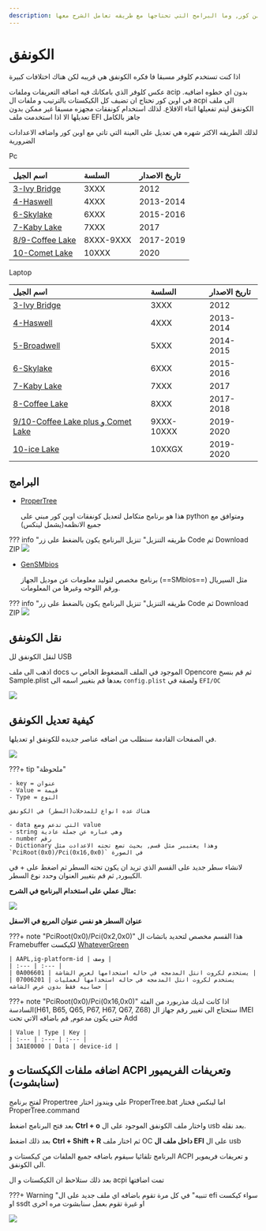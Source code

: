 ```yaml
---
description: اساسيات اعداد الكونفق للاوبن كور, وما البرامج التي تحتاجها مع طريقه تعامل الشرح معها.
---
```


# الكونفق

اذا كنت تستخدم كلوفر مسبقا فا فكره الكونفق هي قريبه لكن هناك اختلافات كبيرة

عكس كلوفر الذي بامكانك فيه اضافه التعريفات وملفات acip بدون اي خطوه اضافيه.
في اوبن كور تحتاج ان تضيف كل الكيكستات بالترتيب و ملفات ال acpi الى ملف الكونفق ليتم تفعيلها اثناء الاقلاع.
لذلك استخدام كونفقات مجهزه مسبقا غير ممكن بدون تعديلها الا اذا استخدمت ملف  EFI جاهز بالكامل

لذلك الطريقه الاكثر شهره هي تعديل على العينة التي تاتي مع اوبن كور واضافه الاعدادات الضرورية

Pc

| اسم الجيل | السلسة | تاريخ الاصدار |
| :--- | :--- | :--- |
| [3-Ivy Bridge](/config-setup/3rd-gen) | 3XXX | 2012 |
| [4-Haswell](/config-setup/4th-gen) | 4XXX | 2013-2014 |
| [6-Skylake](/config-setup/6th-gen) | 6XXX | 2015-2016 |
| [7-Kaby Lake](/config-setup/7th-gen) | 7XXX | 2017 |
| [8/9-Coffee Lake](/config-setup/8th-gen) | 8XXX-9XXX | 2017-2019 |
| [10-Comet Lake](/config-setup/10th-gen) | 10XXX | 2020 |

Laptop

| اسم الجيل | السلسة | تاريخ الاصدار |
| :--- | :--- | :--- |
| [3-Ivy Bridge](/config-setup/laptops/3rd-gen/) | 3XXX | 2012 |
| [4-Haswell](/config-setup/laptops/4th-gen/) | 4XXX | 2013-2014 |
| [5-Broadwell](/config-setup/laptops/5th-gen/) | 5XXX | 2014-2015 |
| [6-Skylake](/config-setup/laptops/6th-gen/) | 6XXX | 2015-2016 |
| [7-Kaby Lake](/config-setup/laptops/7th-gen/) | 7XXX | 2017 |
| [8-Coffee Lake](/config-setup/laptops/8th-gen/) | 8XXX | 2017-2018 |
| [9/10-Coffee Lake plus و Comet Lake](/config-setup/laptops/9th-gen/) | 9XXX-10XXX | 2019-2020 |
| [10-ice Lake](/config-setup/laptops/ice-lake/) | 10XXGX | 2019-2020 |

## البرامج

- [ProperTree](https://github.com/corpnewt/propertree)

    هذا هو برنامج متكامل لتعديل كونفقات اوبن كور مبني على python ومتوافق مع جميع الانظمه(يشمل لينكس)

??? info "طريقه التنزيل"
	تنزيل البرنامج يكون بالضغط على زر Code ثم Download ZIP
	![](/img/Github-zip.png)


- [GenSMbios](https://github.com/corpnewt/GenSMBIOS)
	
	برنامج مخصص لتوليد معلومات عن موديل الجهاز (==SMbios==) مثل السيريال ورقم اللوحه وغيرها من المعلومات.

??? info "طريقه التنزيل"
	تنزيل البرنامج يكون بالضغط على زر Code ثم Download ZIP
	![](/img/Github-zip.png)

## نقل الكونفق

لنقل الكونفق لل USB 

اذهب الى ملف docs الموجود في الملف المضغوط الخاص ب Opencore ثم قم بنسخ Sample.plist بعدها قم بتغيير اسمه الى `config.plist` ولصقة في `EFI/OC` 

![](/img/EFI-setup/archive-sample.png)

## كيفية تعديل الكونفق

في الصفحات القادمة سنطلب من اضافه عناصر جديده للكونفق او تعديلها.

![](/img/EFI-setup/propertree-guide.png)

???+ tip "ملحوظة"

	- key = عنوان 
	- Value = قيمة
	- Type = النوع
	
	هناك عده انواع للمدخلات(السطر) في الكونفق
	
	- data التي تدعم وضع value
	- string وهي عباره عن جملة عادية
	- number رقم
	- Dictionary وهذا يعتببر مثل قسم, بحيث تضع تحته الاعدادت مثل `PciRoot(0x0)/Pci(0x16,0x0)` في الصورة

لانشاء سطر جديد على القسم الذي تريد ان يكون تحته السطر ثم اضغط على + في الكيبورد, ثم قم بتغيير العنوان وحدد نوع السطر.

**مثال عملي على استخدام البرنامج في الشرح:**


![](/img/config-setup/3rd-gen/deviceprop.png)

**عنوان السطر هو نفس عنوان المربع في الاسفل**

???+ note "PciRoot(0x0)/Pci(0x2,0x0)"
	هذا القسم مخصص لتحديد باتشات ال Framebuffer لكيكست [WhateverGreen](/EFI-setup/gathering-kexts#gpus)

	| AAPL,ig-platform-id | وصف |
	| :--- | :--- |
	| 0A006601 | يستخدم لكروت انتل المدمجه في حاله استخدامها لعرض الشاشة |
	| 07006201 | يستخدم لكروت انتل المدمجه في حاله استخدامها لعمليات حسابيه فقط بدون عرض الشاشه |


???+ note "PciRoot(0x0)/Pci(0x16,0x0)"
	اذا كانت لديك مذربورد من الفئة السادسة(H61, B65, Q65, P67, H67, Q67, Z68) ستحتاج الى تغيير رقم جهاز ال IMEI حتى يكون مدعوم,
	قم باضافه الاتي تحت Add
	
	| Value | Type | Key |
	| :--- | :--- | :--- |
	| 3A1E0000 | Data | device-id |

## اضافه ملفات الكيكستات و ACPI وتعريفات الفريميور (سنابشوت)

لفتح برنامج Propertree على ويندوز اختار ProperTree.bat اما لينكس فختار ProperTree.command

بعد فتح البرنامج اضغط **Ctrl + o** واختار ملف الكونفق الموجود على ال usb بعد نقله.

بعد ذلك اضغط **Ctrl + Shift + R** ثم اختار ملف OC **داخل ملف ال EFI** على ال usb

البرنامج تلقائيا سيقوم باضافه جميع الملفات من كيكستات و ACPI و تعريفات فريموير الى الكونفق.

بعد ذلك ستلاحظ ان الكيكستات و ال acpi تمت اضافتها

???+ Warning "تنبيه"
	في كل مرة تقوم باضافه اي ملف جديد على ال efi سواء كيكست او ssdt او غيرة تقوم بعمل سنابشوت مره اخرى

![](/img/EFI-setup/propertree-snapshot.png)

